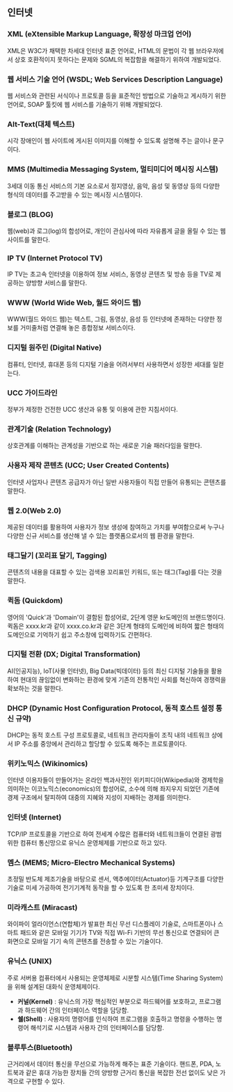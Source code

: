 ## 인터넷

### XML (eXtensible Markup Language, 확장성 마크업 언어)
XML은 W3C가 채택한 차세대 인터넷 표준 언어로, HTML의 문법이 각 웹 브라우저에서 상호 호환적이지 못하다는 문제와 SGML의 복잡함을 해결하기 위하여 개발되었다.

### 웹 서비스 기술 언어 (WSDL; Web Services Description Language)
웹 서비스와 관련된 서식이나 프로토콜 등을 표준적인 방법으로 기술하고 게시하기 위한 언어로, SOAP 툴킷에 웹 서비스를 기술하기 위해 개발되었다.

### Alt-Text(대체 텍스트)
시각 장애인이 웹 사이트에 게시된 이미지를 이해할 수 있도록 설명해 주는 글이나 문구이다.

### MMS (Multimedia Messaging System, 멀티미디어 메시징 시스템)
3세대 이동 통신 서비스의 기본 요소로서 정지영상, 음악, 음성 및 동영상 등의 다양한 형식의 데이터를 주고받을 수 있는 메시징 시스템이다.

### 블로그 (BLOG)
웹(web)과 로그(log)의 합성어로, 개인이 관심사에 따라 자유롭게 글을 올릴 수 있는 웹 사이트를 말한다.

### IP TV (Internet Protocol TV)
IP TV는 초고속 인터넷을 이용하여 정보 서비스, 동영상 콘텐츠 및 방송 등을 TV로 제공하는 양방향 서비스를 말한다.

### WWW (World Wide Web, 월드 와이드 웹)
WWW(월드 와이드 웹)는 텍스트, 그림, 동영상, 음성 등 인터넷에 존재하는 다양한 정보를 거미줄처럼 연결해 놓은 종합정보 서비스이다.

### 디지털 원주민 (Digital Native)
컴퓨터, 인터넷, 휴대폰 등의 디지털 기술을 어려서부터 사용하면서 성장한 세대를 일컫는다.

### UCC 가이드라인
정부가 제정한 건전한 UCC 생산과 유통 및 이용에 관한 지침서이다.

### 관계기술 (Relation Technology)
상호관계를 이해하는 관계성을 기반으로 하는 새로운 기술 패러다임을 말한다.

### 사용자 제작 콘텐츠 (UCC; User Created Contents)
인터넷 사업자나 콘텐츠 공급자가 아닌 일반 사용자들이 직접 만들어 유통되는 콘텐츠를 말한다.

### 웹 2.0(Web 2.0)
제공된 데이터를 활용하여 사용자가 정보 생성에 참여하고 가치를 부여함으로써 누구나 다양한 신규 서비스를 생산해 낼 수 있는 플랫폼으로서의 웹 환경을 말한다.

### 태그달기 (꼬리표 달기, Tagging)
콘텐츠의 내용을 대표할 수 있는 검색용 꼬리표인 키워드, 또는 태그(Tag)를 다는 것을 말한다.

### 퀵돔 (Quickdom)
영어의 'Quick'과 'Domain'이 결함된 합성어로, 2단계 영문 kr도메인의 브랜드명이다. 퀵돔은 xxxx.kr과 같이 xxxx.co.kr과 같은 3단계 형태의 도메인에 비하여 짧은 형태의 도메인으로 기억하기 쉽고 주소창에 입력하기도 간편하다.

### 디지털 전환 (DX; Digital Transformation)
AI(인공지능), IoT(사물 인터넷), Big Data(빅데이터) 등의 최신 디지털 기술들을 활용하여 현대의 끊임없이 변화하는 환경에 맞게 기존의 전통적인 사회를 혁신하여 경쟁력을 확보하는 것을 말한다.

### DHCP (Dynamic Host Configuration Protocol, 동적 호스트 설정 통신 규약)
DHCP는 동적 호스트 구성 프로토콜로, 네트워크 관리자들이 조직 내의 네트워크 상에서 IP 주소를 중앙에서 관리하고 할당할 수 있도록 해주는 프로토콜이다.

### 위키노믹스 (Wikinomics)
인터넷 이용자들이 만들어가는 온라인 백과사전인 위키피디아(Wikipedia)와 경제학을 의미하는 이코노믹스(economics)의 합성어로, 소수에 의해 좌지우지 되었던 기존에 경제 구조에서 탈피하여 대중의 지혜와 지성이 지배하는 경제를 의미한다.

### 인터넷 (Internet)
TCP/IP 프로토콜을 기반으로 하여 전세계 수많은 컴퓨터와 네트워크들이 연결된 광범위한 컴퓨터 통신망으로 유닉스 운영체제를 기반으로 하고 있다.

### 멤스 (MEMS; Micro-Electro Mechanical Systems)
초정밀 반도체 제조기술을 바탕으로 센서, 액추에이터(Actuator)등 기계구조를 다양한 기술로 미세 가공하여 전기기계적 동작을 할 수 있도록 한 초미세 장치이다.

### 미라캐스트 (Miracast)
와이파이 얼라이언스(연합체)가 발표한 최신 무선 디스플레이 기술로, 스마트폰이나 스마트 패드와 같은 모바일 기기가 TV와 직접 Wi-Fi 기반의 무선 통신으로 연결되어 큰 화면으로 모바일 기기 속의 콘텐츠를 전송할 수 있는 기술이다.

### 유닉스 (UNIX)
주로 서버용 컴퓨터에서 사용되는 운영체제로 시분할 시스템(Time Sharing System)을 위해 설계된 대화식 운영체제이다.

* **커널(Kernel)** : 유닉스의 가장 핵심적인 부분으로 하드웨어를 보호하고, 프로그램과 하드웨어 간의 인터페이스 역할을 담당함.
* **쉘(Shell)** : 사용자의 명령어를 인식하여 프로그램을 호출하고 명령을 수행하는 명령어 해석기로 시스템과 사용자 간의 인터페이스를 담당함.

### 블루투스(Bluetooth)
근거리에서 데이터 통신을 무선으로 가능하게 해주는 표준 기술이다. 핸드폰, PDA, 노트북과 같은 휴대 가능한 장치들 간의 양방향 근거리 통신을 복잡한 전선 없이도 낮은 가격으로 구현할 수 있다.